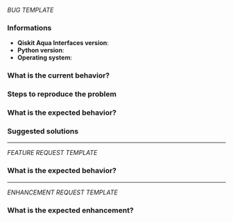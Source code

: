 <!-- ⚠️ If you do not respect this template, your issue will be closed -->
<!-- ⚠️ Make sure to browse the opened and closed issues -->

*BUG TEMPLATE* <!-- Delete this header from your issue -->

### Informations

- **Qiskit Aqua Interfaces version**:
- **Python version**:
- **Operating system**:

### What is the current behavior?



### Steps to reproduce the problem



### What is the expected behavior?



### Suggested solutions



---

*FEATURE REQUEST TEMPLATE*  <!-- Delete this header from your issue -->

### What is the expected behavior?



---

*ENHANCEMENT REQUEST TEMPLATE*  <!-- Delete this header from your issue -->

### What is the expected enhancement?


